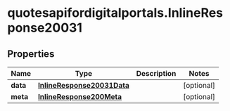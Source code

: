 # quotesapifordigitalportals.InlineResponse20031

## Properties

Name | Type | Description | Notes
------------ | ------------- | ------------- | -------------
**data** | [**InlineResponse20031Data**](InlineResponse20031Data.md) |  | [optional] 
**meta** | [**InlineResponse200Meta**](InlineResponse200Meta.md) |  | [optional] 


